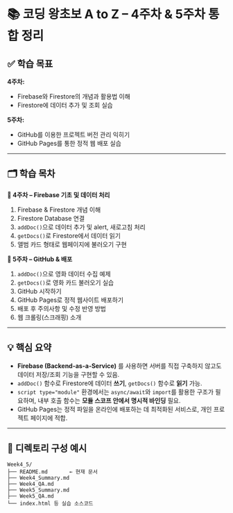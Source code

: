 # 📚 코딩 왕초보 A to Z – 4주차 & 5주차 통합 정리

## ✅ 학습 목표

**4주차:**
- Firebase와 Firestore의 개념과 활용법 이해
- Firestore에 데이터 추가 및 조회 실습

**5주차:**
- GitHub를 이용한 프로젝트 버전 관리 익히기
- GitHub Pages를 통한 정적 웹 배포 실습

---

## 🗂 학습 목차

**📌 4주차 – Firebase 기초 및 데이터 처리**
1. Firebase & Firestore 개념 이해  
2. Firestore Database 연결  
3. `addDoc()`으로 데이터 추가 및 alert, 새로고침 처리  
4. `getDocs()`로 Firestore에서 데이터 읽기  
5. 앨범 카드 형태로 웹페이지에 불러오기 구현

**📌 5주차 – GitHub & 배포**
1. `addDoc()`으로 영화 데이터 수집 예제  
2. `getDocs()`로 영화 카드 불러오기 실습  
3. GitHub 시작하기  
4. GitHub Pages로 정적 웹사이트 배포하기  
5. 배포 후 주의사항 및 수정 반영 방법  
6. 웹 크롤링(스크래핑) 소개

---

## 💡 핵심 요약

- **Firebase (Backend-as-a-Service)** 를 사용하면 서버를 직접 구축하지 않고도 데이터 저장/조회 기능을 구현할 수 있음.
- `addDoc()` 함수로 Firestore에 데이터 **쓰기**, `getDocs()` 함수로 **읽기** 가능.
- `script type="module"` 환경에서는 `async/await`와 `import`를 활용한 구조가 필요하며, 내부 호출 함수는 **모듈 스코프 안에서 명시적 바인딩** 필요.
- GitHub Pages는 정적 파일을 온라인에 배포하는 데 최적화된 서비스로, 개인 프로젝트 페이지에 적합.

---

## 📁 디렉토리 구성 예시

```
Week4_5/
├── README.md       ← 현재 문서
├── Week4_Summary.md
├── Week4_QA.md
├── Week5_Summary.md
├── Week5_QA.md
└── index.html 등 실습 소스코드
```
